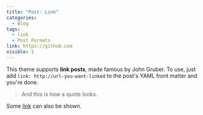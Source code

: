 ```yaml
---
title: "Post: Link"
categories:
  - Blog
tags:
  - link
  - Post Formats
link: https://github.com
visible: 1
---
```


This theme supports **link posts**, made famous by John Gruber. To use, just add `link: http://url-you-want-linked` to the post's YAML front matter and you're done.

> And this is how a quote looks.

Some [link](#) can also be shown.
